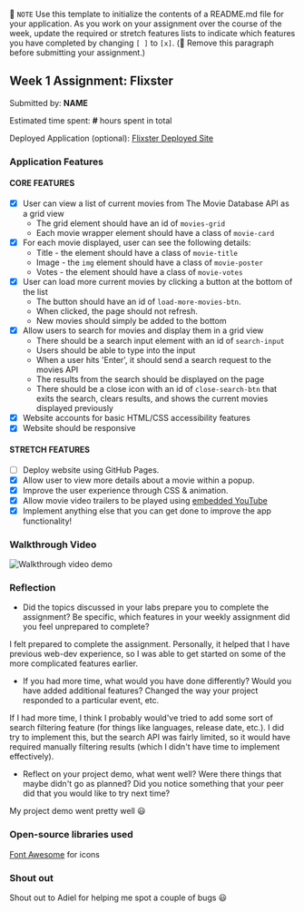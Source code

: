 📝 `NOTE` Use this template to initialize the contents of a README.md file for your application. As you work on your assignment over the course of the week, update the required or stretch features lists to indicate which features you have completed by changing `[ ]` to `[x]`. (🚫 Remove this paragraph before submitting your assignment.)

## Week 1 Assignment: Flixster

Submitted by: **NAME**

Estimated time spent: **#** hours spent in total

Deployed Application (optional): [Flixster Deployed Site](ADD_LINK_HERE)

### Application Features

#### CORE FEATURES

- [x] User can view a list of current movies from The Movie Database API as a grid view
  - The grid element should have an id of `movies-grid`
  - Each movie wrapper element should have a class of `movie-card`
- [x] For each movie displayed, user can see the following details:
  - Title - the element should have a class of `movie-title`
  - Image - the `img` element should have a class of `movie-poster`
  - Votes - the element should have a class of `movie-votes`
- [x] User can load more current movies by clicking a button at the bottom of the list
  - The button should have an id of `load-more-movies-btn`.
  - When clicked, the page should not refresh.
  - New movies should simply be added to the bottom
- [x] Allow users to search for movies and display them in a grid view
  - There should be a search input element with an id of `search-input`
  - Users should be able to type into the input
  - When a user hits 'Enter', it should send a search request to the movies API
  - The results from the search should be displayed on the page
  - There should be a close icon with an id of `close-search-btn` that exits the search, clears results, and shows the current movies displayed previously
- [x] Website accounts for basic HTML/CSS accessibility features
- [x] Website should be responsive

#### STRETCH FEATURES

- [ ] Deploy website using GitHub Pages. 
- [x] Allow user to view more details about a movie within a popup.
- [x] Improve the user experience through CSS & animation.
- [x] Allow movie video trailers to be played using [embedded YouTube](https://support.google.com/youtube/answer/171780?hl=en)
- [x] Implement anything else that you can get done to improve the app functionality!

### Walkthrough Video

![Walkthrough video demo](https://media.giphy.com/media/qfzmpKCXHyUPLki8SZ/giphy.gif)

### Reflection

* Did the topics discussed in your labs prepare you to complete the assignment? Be specific, which features in your weekly assignment did you feel unprepared to complete?

I felt prepared to complete the assignment. Personally, it helped that I have previous web-dev experience, so I was able to get started on some of the more complicated features earlier.

* If you had more time, what would you have done differently? Would you have added additional features? Changed the way your project responded to a particular event, etc.
  
If I had more time, I think I probably would've tried to add some sort of search filtering feature (for things like languages, release date, etc.). I did try to implement this, but the search API was fairly limited, so it would have required manually filtering results (which I didn't have time to implement effectively).

* Reflect on your project demo, what went well? Were there things that maybe didn't go as planned? Did you notice something that your peer did that you would like to try next time?

My project demo went pretty well :smiley:

### Open-source libraries used

[Font Awesome](https://fontawesome.com/) for icons

### Shout out

Shout out to Adiel for helping me spot a couple of bugs :smiley:

